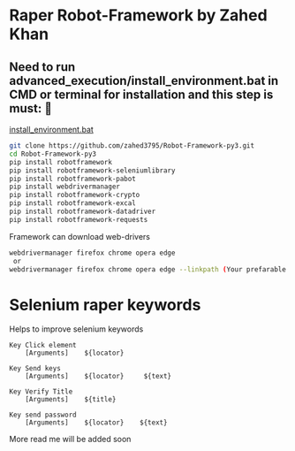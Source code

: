 # Raper Robot-Framework by Zahed Khan


<h2>Need to run advanced_execution/install_environment.bat in CMD or terminal for installation and this step is must: 🚀</h2>

[install_environment.bat](https://github.com/zahed3795/Robot-Framework-py3/blob/master/advanced_execution/install_environment.bat)

```bash
git clone https://github.com/zahed3795/Robot-Framework-py3.git
cd Robot-Framework-py3
pip install robotframework
pip install robotframework-seleniumlibrary
pip install robotframework-pabot
pip install webdrivermanager
pip install robotframework-crypto
pip install robotframework-excal
pip install robotframework-datadriver
pip install robotframework-requests
```

Framework can download web-drivers 

```bash
webdrivermanager firefox chrome opera edge 
 or 
webdrivermanager firefox chrome opera edge --linkpath (Your prefarable path)
```
# Selenium raper keywords
Helps to improve selenium keywords
```robotframework
Key Click element
    [Arguments]    ${locator}
    
Key Send keys
    [Arguments]    ${locator}     ${text}   
       
Key Verify Title
    [Arguments]    ${title}  

Key send password 
    [Arguments]    ${locator}    ${text}
```

More read me will be added soon


